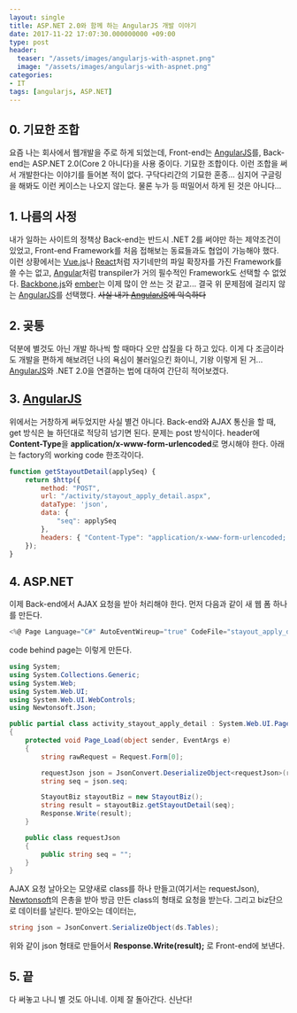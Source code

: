 ```yaml
---
layout: single
title: ASP.NET 2.0와 함께 하는 AngularJS 개발 이야기
date: 2017-11-22 17:07:30.000000000 +09:00
type: post
header:
  teaser: "/assets/images/angularjs-with-aspnet.png"
  image: "/assets/images/angularjs-with-aspnet.png"
categories:
- IT
tags: [angularjs, ASP.NET]
---
```

## 0. 기묘한 조합

요즘 나는 회사에서 웹개발을 주로 하게 되었는데, Front-end는 [AngularJS]를, Back-end는 ASP.NET 2.0(Core 2 아니다)을 사용 중이다. 기묘한 조합이다. 이런 조합을 써서 개발한다는 이야기를 들어본 적이 없다. 구닥다리간의 기묘한 혼종... 심지어 구글링을 해봐도 이런 케이스는 나오지 않는다. 물론 누가 등 떠밀어서 하게 된 것은 아니다...

## 1. 나름의 사정

내가 일하는 사이트의 정책상 Back-end는 반드시 .NET 2를 써야만 하는 제약조건이 있었고, Front-end Framework를 처음 접해보는 동료들과도 협업이 가능해야 했다. 이런 상황에서는 [Vue.js]나 [React]처럼 자기네만의 파일 확장자를 가진 Framework를 쓸 수는 없고, [Angular]처럼 transpiler가 거의 필수적인 Framework도 선택할 수 없었다. [Backbone.js]와 [ember]는 이제 많이 안 쓰는 것 같고... 결국 위 문제점에 걸리지 않는 [AngularJS]를 선택했다. ~~사실 내가 [AngularJS]에 익숙하다~~

## 2. 곶통

덕분에 별것도 아닌 개발 하나씩 할 때마다 오만 삽질을 다 하고 있다. 이게 다 조금이라도 개발을 편하게 해보려던 나의 욕심이 불러일으킨 화이니, 기왕 이렇게 된 거... [AngularJS]와 .NET 2.0을 연결하는 법에 대하여 간단히 적어보겠다.

## 3. [AngularJS]

위에서는 거창하게 써두었지만 사실 별건 아니다. Back-end와 AJAX 통신을 할 때, get 방식은 늘 하던대로 적당히 넘기면 된다. 문제는 post 방식이다. header에 **Content-Type**을 **application/x-www-form-urlencoded**로 명시해야 한다. 아래는 factory의 working code 한조각이다.

```javascript
function getStayoutDetail(applySeq) {
    return $http({
        method: "POST",
        url: "/activity/stayout_apply_detail.aspx",
        dataType: 'json',
        data: {
            "seq": applySeq
        },
        headers: { "Content-Type": "application/x-www-form-urlencoded; charset=utf-8" }
    });
}
```

## 4. ASP.NET

이제 Back-end에서 AJAX 요청을 받아 처리해야 한다. 먼저 다음과 같이 새 웹 폼 하나를 만든다.

```csharp
<%@ Page Language="C#" AutoEventWireup="true" CodeFile="stayout_apply_detail.aspx.cs" Inherits="activity_stayout_apply_detail" %>
```

code behind page는 이렇게 만든다.

```csharp
using System;
using System.Collections.Generic;
using System.Web;
using System.Web.UI;
using System.Web.UI.WebControls;
using Newtonsoft.Json;

public partial class activity_stayout_apply_detail : System.Web.UI.Page
{
    protected void Page_Load(object sender, EventArgs e)
    {
        string rawRequest = Request.Form[0];

        requestJson json = JsonConvert.DeserializeObject<requestJson>(rawRequest);
        string seq = json.seq;

        StayoutBiz stayoutBiz = new StayoutBiz();
        string result = stayoutBiz.getStayoutDetail(seq);
        Response.Write(result);
    }

    public class requestJson
    {
        public string seq = "";
    }
}
```

AJAX 요청 날아오는 모양새로 class를 하나 만들고(여기서는 requestJson), [Newtonsoft]의 은총을 받아 방금 만든 class의 형태로 요청을 받는다. 그리고 biz단으로 데이터를 날린다. 받아오는 데이터는,

```csharp
string json = JsonConvert.SerializeObject(ds.Tables);
```

위와 같이 json 형태로 만들어서 **Response.Write(result);** 로 Front-end에 보낸다.

## 5. 끝

다 써놓고 나니 별 것도 아니네. 이제 잘 돌아간다. 신난다!

[AngularJS]: https://angularjs.org/
[Newtonsoft]: https://www.newtonsoft.com/json
[React]: https://reactjs.org/
[Vue.js]: https://vuejs.org/
[Angular]: https://angular.io/
[Backbone.js]: http://backbonejs.org/
[ember]: https://www.emberjs.com/